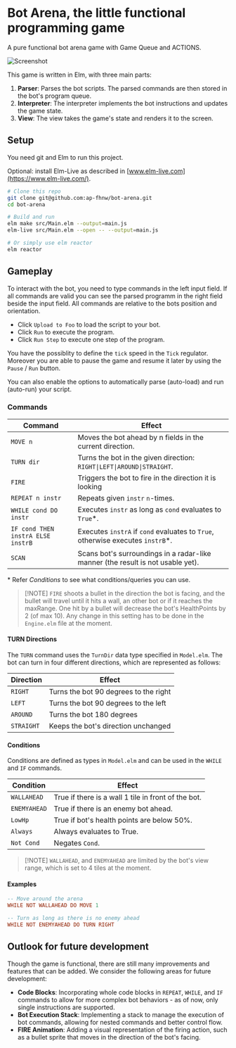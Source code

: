 # Bot Arena, the little functional programming game

A pure functional bot arena game with Game Queue and ACTIONS.

![Screenshot](./Screenshot.jpg)

This game is written in Elm, with three main parts:

1. **Parser**: Parses the bot scripts. The parsed commands are then stored in the bot's program queue.
2. **Interpreter**: The interpreter implements the bot instructions and updates the game state.
3. **View**: The view takes the game's state and renders it to the screen.

## Setup

You need git and Elm to run this project.

Optional: install Elm-Live as described in [www.elm-live.com](https://www.elm-live.com/).

```sh
# Clone this repo
git clone git@github.com:ap-fhnw/bot-arena.git
cd bot-arena

# Build and run
elm make src/Main.elm --output=main.js
elm-live src/Main.elm --open -- --output=main.js

# Or simply use elm reactor
elm reactor
```

## Gameplay

To interact with the bot, you need to type commands in the left input field. If all commands are valid you can see the parsed programm in the right field beside the input field. All commands are relative to the bots position and orientation.

- Click `Upload to Foo` to load the script to your bot.
- Click `Run` to execute the program.
- Click `Run Step` to execute one step of the program.

You have the possiblity to define the `tick` speed in the `Tick` regulator. Moreover you are able to pause the game and resume it later by using the `Pause` / `Run` button.

You can also enable the options to automatically parse (auto-load) and run (auto-run) your script.

### Commands

|Command          |Effect|
|-----------------------|------|
|`MOVE n`               |Moves the bot ahead by n fields in the current direction. |
|`TURN dir`             |Turns the bot in the given direction: `RIGHT\|LEFT\|AROUND\|STRAIGHT`. |
|`FIRE`                 |Triggers the bot to fire in the direction it is looking|
|`REPEAT n instr`       |Repeats given `instr` `n`-times.|
|`WHILE cond DO instr`  |Executes `instr` as long as `cond` evaluates to `True`\*. |
|`IF cond THEN instrA ELSE instrB` |Executes `instrA` if `cond` evaluates to `True`, otherwise executes `instrB`\*.|
|`SCAN`                 |Scans bot's surroundings in a radar-like manner (the result is not usable yet). |

\* Refer *Conditions* to see what conditions/queries you can use.

> [!NOTE] `FIRE` shoots a bullet in the direction the bot is facing, and the bullet will travel until it hits a wall, an other bot or if it reaches the maxRange. One hit by a bullet will decrease the bot's HealthPoints by 2 (of max 10). Any change in this setting has to be done in the `Engine.elm` file at the moment.

#### TURN Directions

The `TURN` command uses the `TurnDir` data type specified in `Model.elm`. The bot can turn in four different directions, which are represented as follows:

|Direction |Effect|
|----------|------|
|`RIGHT`   |Turns the bot 90 degrees to the right|
|`LEFT`    |Turns the bot 90 degrees to the left|
|`AROUND`  |Turns the bot 180 degrees|
|`STRAIGHT`|Keeps the bot's direction unchanged|

#### Conditions

Conditions are defined as types in `Model.elm` and can be used in the `WHILE` and `IF` commands. 

|Condition        |Effect|
|-----------------|------|
|`WALLAHEAD`      |True if there is a wall 1 tile in front of the bot.|
|`ENEMYAHEAD`     |True if there is an enemy bot ahead.|
|`LowHp`          |True if bot's health points are below 50%. |
|`Always`         |Always evaluates to True.|
|`Not Cond`      |Negates `Cond`.|


> [!NOTE] `WALLAHEAD`, and `ENEMYAHEAD` are limited by the bot's view range, which is set to 4 tiles at the moment.

#### Examples

```elm 
-- Move around the arena
WHILE NOT WALLAHEAD DO MOVE 1

-- Turn as long as there is no enemy ahead
WHILE NOT ENEMYAHEAD DO TURN RIGHT
```

## Outlook for future development

Though the game is functional, there are still many improvements and features that can be added. We consider the following areas for future development:

- **Code Blocks**: Incorporating whole code blocks in `REPEAT`, `WHILE`, and `IF` commands to allow for more complex bot behaviors - as of now, only single instructions are supported.
- **Bot Execution Stack**: Implementing a stack to manage the execution of bot commands, allowing for nested commands and better control flow.
- **FIRE Animation**: Adding a visual representation of the firing action, such as a bullet sprite that moves in the direction of the bot's facing.
